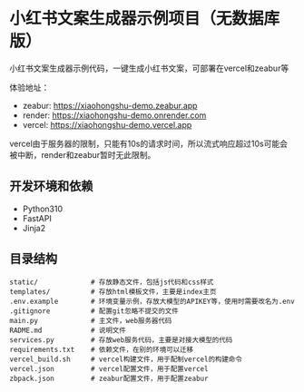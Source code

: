 # 小红书文案生成器示例项目（无数据库版）

小红书文案生成器示例代码，一键生成小红书文案，可部署在vercel和zeabur等

体验地址：

- zeabur: https://xiaohongshu-demo.zeabur.app
- render: https://xiaohongshu-demo.onrender.com
- vercel: https://xiaohongshu-demo.vercel.app

vercel由于服务器的限制，只能有10s的请求时间，所以流式响应超过10s可能会被中断，render和zeabur暂时无此限制。

## 开发环境和依赖

- Python310
- FastAPI
- Jinja2

## 目录结构

```
static/             # 存放静态文件，包括js代码和css样式
templates/          # 存放html模板文件，主要是index主页
.env.example        # 环境变量示例，存放大模型的APIKEY等，使用时需要改名为.env
.gitignore          # 配置git忽略不提交的文件
main.py             # 主文件，web服务器代码
RADME.md            # 说明文件
services.py         # 存放web服务代码，主要是对接大模型的代码
requirements.txt    # 依赖文件，在别的环境可以迁移
vercel_build.sh     # vercel构建文件，用于配制vercel的构建命令
vercel.json         # vercel配置文件，用于配置vercel
zbpack.json         # zeabur配置文件，用于配置zeabur
```
